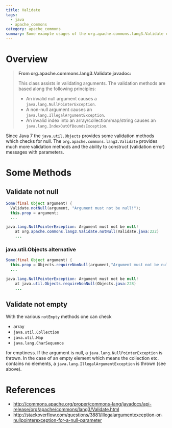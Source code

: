 ```yaml
---
title: Validate
tags:
  - java
  - apache_commons
category: apache_commons  
summary: Some example usages of the org.apache.commons.lang3.Validate class.
---
```

# Overview

>**From org.apache.commons.lang3.Validate javadoc:**
>
> This class assists in validating arguments. The validation methods are based along the following principles:    
> * An invalid null argument causes a `java.lang.NullPointerException`.
> * A non-null argument causes an `java.lang.IllegalArgumentException`.
> * An invalid index into an array/collection/map/string causes an `java.lang.IndexOutOfBoundsException`.


Since Java 7 the `java.util.Objects` provides some validation methods which checks for null. The `org.apache.commons.lang3.Validate` provides
much more validation methods and the ability to construct (validation error) messages with parameters.  

# Some Methods

## Validate not null

```java
Some(final Object argument) {
  Validate.notNull(argument, "Argument must not be null!");
  this.prop = argument;
  ...
```
```java
java.lang.NullPointerException: Argument must not be null!
	at org.apache.commons.lang3.Validate.notNull(Validate.java:222)
    ...
```		

### java.util.Objects alternative
```java
Some(final Object argument) {
  this.prop = Objects.requireNonNull(argument,"Argument must not be null!");
  ...
```

```java
java.lang.NullPointerException: Argument must not be null!
	at java.util.Objects.requireNonNull(Objects.java:228)
    ...
```		

## Validate not empty
With the various `notEmpty` methods one can check
* array
* `java.util.Collection`
* `java.util.Map`
* `java.lang.CharSequence`

for emptiness. If the argument is null, a `java.lang.NullPointerException` is thrown. In the case of an empty element which means the collection etc. contains no elements, a `java.lang.IllegalArgumentException` is thrown (see above).

# References
* <http://commons.apache.org/proper/commons-lang/javadocs/api-release/org/apache/commons/lang3/Validate.html>
* <http://stackoverflow.com/questions/3881/illegalargumentexception-or-nullpointerexception-for-a-null-parameter>
